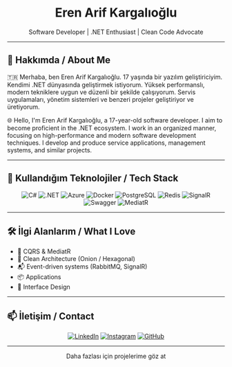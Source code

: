 <h1 align="center">Eren Arif Kargalıoğlu</h1>
<p align="center">Software Developer | .NET Enthusiast | Clean Code Advocate</p>

---

## 🚀 Hakkımda / About Me

🇹🇷 Merhaba, ben Eren Arif Kargalıoğlu. 17 yaşında bir yazılım geliştiriciyim. Kendimi .NET dünyasında geliştirmek istiyorum. Yüksek performanslı, modern tekniklere uygun ve düzenli bir şekilde çalışıyorum. Servis uygulamaları, yönetim sistemleri ve benzeri projeler geliştiriyor ve üretiyorum.

🌐 Hello, I'm Eren Arif Kargalıoğlu, a 17-year-old software developer. I aim to become proficient in the .NET ecosystem. I work in an organized manner, focusing on high-performance and modern software development techniques. I develop and produce service applications, management systems, and similar projects.

---

## 🧰 Kullandığım Teknolojiler / Tech Stack

<div align="center">

![C#](https://img.shields.io/badge/C%23-239120?style=for-the-badge&logo=c-sharp&logoColor=white)
![.NET](https://img.shields.io/badge/.NET-512BD4?style=for-the-badge&logo=dotnet&logoColor=white)
![Azure](https://img.shields.io/badge/Azure-0078D4?style=for-the-badge&logo=azure-devops&logoColor=white)
![Docker](https://img.shields.io/badge/Docker-2496ED?style=for-the-badge&logo=docker&logoColor=white)
![PostgreSQL](https://img.shields.io/badge/PostgreSQL-336791?style=for-the-badge&logo=postgresql&logoColor=white)
![Redis](https://img.shields.io/badge/Redis-DC382D?style=for-the-badge&logo=redis&logoColor=white)
![SignalR](https://img.shields.io/badge/SignalR-512BD4?style=for-the-badge&logo=dotnet&logoColor=white)
![Swagger](https://img.shields.io/badge/Swagger-85EA2D?style=for-the-badge&logo=swagger&logoColor=black)
![MediatR](https://img.shields.io/badge/MediatR-000000?style=for-the-badge&logo=.net&logoColor=white)

</div>

---

## 🛠️ İlgi Alanlarım / What I Love

- 🔁 CQRS & MediatR
- 🔧 Clean Architecture (Onion / Hexagonal)
- 📬 Event-driven systems (RabbitMQ, SignalR)
- 📦 Applications
- 📘 Interface Design

---

## 📫 İletişim / Contact

<div align="center">

[![LinkedIn](https://img.shields.io/badge/LinkedIn-0A66C2?style=for-the-badge&logo=linkedin&logoColor=white)](https://www.linkedin.com/in/06erenarif/)
[![Instagram](https://img.shields.io/badge/Instagram-E4405F?style=for-the-badge&logo=instagram&logoColor=white)](https://instagram.com/0adwen)
[![GitHub](https://img.shields.io/badge/GitHub-171515?style=for-the-badge&logo=github&logoColor=white)](https://github.com/06eren)

</div>

---

<p align="center"> Daha fazlası için projelerime göz at</p>
